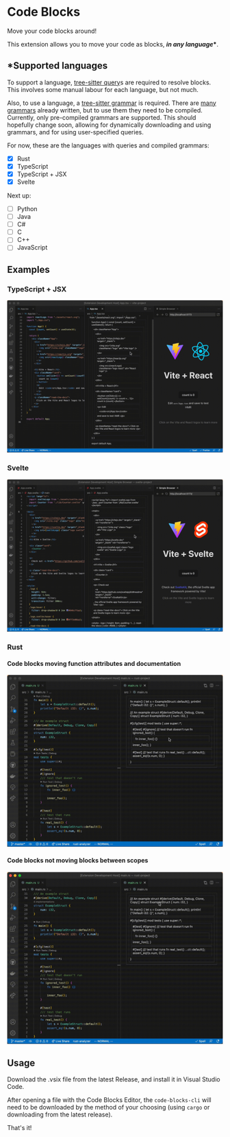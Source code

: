 # Code Blocks

Move your code blocks around!

This extension allows you to move your code as blocks, **_in any language_\***.

## \*Supported languages

To support a language, [tree-sitter query](https://tree-sitter.github.io/tree-sitter/using-parsers#query-syntax)s are required to resolve blocks. This involves some manual
labour for each language, but not much.

Also, to use a language, a [tree-sitter grammar](https://tree-sitter.github.io/tree-sitter/creating-parsers#the-grammar-dsl) is required. There are [many grammars](https://github.com/tree-sitter) already written, but to use them they need to be compiled. Currently, only pre-compiled grammars
are supported. This should hopefully change soon, allowing for dynamically downloading and using grammars,
and for using user-specified queries.

For now, these are the languages with queries and compiled grammars:

- [x] Rust
- [x] TypeScript
- [x] TypeScript + JSX
- [x] Svelte

Next up:

- [ ] Python
- [ ] Java
- [ ] C#
- [ ] C
- [ ] C++
- [ ] JavaScript

## Examples

### TypeScript + JSX

![example](./assets/Code-Blocks-Demo-9.gif)

### Svelte

![example](./assets/Code-Blocks-Demo-10.gif)

### Rust

#### Code blocks moving function attributes and documentation

![example](./assets/Code-Blocks-Demo-8.gif)

#### Code blocks not moving blocks between scopes

![example](./assets/Code-Blocks-Demo-7.gif)

## Usage

Download the .vsix file from the latest Release, and install it in Visual Studio Code.

After opening a file with the Code Blocks Editor, the `code-blocks-cli` will need to be downloaded
by the method of your choosing (using `cargo` or downloading from the latest release).

That's it!

